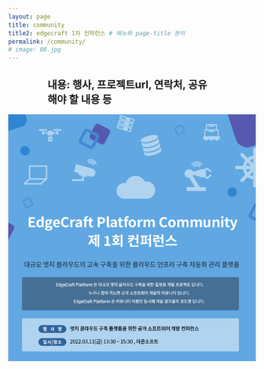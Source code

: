 ```yaml
---
layout: page
title: community
title2: edgecraft 1차 컨퍼런스 # 메뉴와 page-title 분리
permalink: /community/
# image: 08.jpg
---
```

<div class="page__content" style="padding: 0 80px"> <!--image와 폭 맞춤을 위한 스타일 설정-->
<h2> 내용: 행사, 프로젝트url, 연락처, 공유해야 할 내용 등</h2>
</div>
<p align="center"><img src="/images/conference-01.jpg"></p>